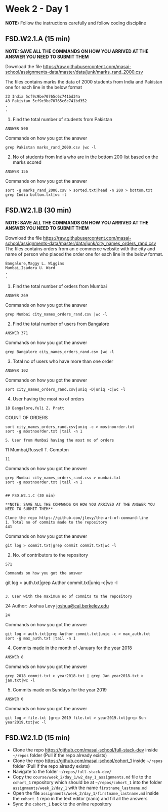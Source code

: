 ﻿# Week 2 - Day 1

**NOTE:** Follow the instructions carefully and follow coding discipline



## FSD.W2.1.A (15 min)

**NOTE: SAVE ALL THE COMMANDS ON HOW YOU ARRIVED AT THE ANSWER YOU NEED TO SUBMIT THEM**

Download the file https://raw.githubusercontent.com/masai-school/assignments-data/master/data/junk/marks_rand_2000.csv

The files contains marks the data of 2000 students from India and Pakistan one for each line in the below format

``` 
23 India 5cf9c9be70765c6c741bd34a
43 Pakistan 5cf9c9be70765c6c741bd352
.
.

```
1. Find the total number of students from Pakistan

```
ANSWER 500
```

Commands on how you got the answer

```
grep Pakistan marks_rand_2000.csv |wc -l
```
2. No of students from India who are in the bottom 200 list based on the marks scored
```
ANSWER 156
```
Commands on how you got the answer

```
sort -g marks_rand_2000.csv > sorted.txt|head -n 200 > bottom.txt
grep India bottom.txt|wc -l
```


## FSD.W2.1.B (30 min)

**NOTE: SAVE ALL THE COMMANDS ON HOW YOU ARRIVED AT THE ANSWER YOU NEED TO SUBMIT THEM**

Download the file https://raw.githubusercontent.com/masai-school/assignments-data/master/data/junk/city_names_orders_rand.csv
The files contains orders from an e commerce website with the city and name of person who placed the order one for each line in the below format.

``` 
Bangalore,Maggy L. Wiggins
Mumbai,Isadora U. Ward
.
.

```

1. Find the total number of orders from Mumbai

```
ANSWER 269
```

Commands on how you got the answer

```
grep Mumbai city_names_orders_rand.csv |wc -l
```
2. Find the total number of users from Bangalore

```
ANSWER 371
```

Commands on how you got the answer

```
grep Bangalore city_names_orders_rand.csv |wc -l
```
3. Total no of users who have more than one order

```
ANSWER 102
```

Commands on how you got the answer

```
sort city_names_orders_rand.csv|uniq -D|uniq -c|wc -l
```
4. User having the most no of orders
```
18 Bangalore,Yuli Z. Pratt
```
COUNT OF ORDERS
```
sort city_names_orders_rand.csv|uniq -c > mostnoorder.txt
sort -g mostnoorder.txt |tail -n 1
```

```
5. User from Mumbai having the most no of orders
```
11 Mumbai,Russell T. Compton

```
11
```
Commands on how you got the answer

```
grep Mumbai city_names_orders_rand.csv > mumbai.txt
sort -g mostnoorder.txt |tail -n 1


## FSD.W2.1.C (30 min)

**NOTE: SAVE ALL THE COMMANDS ON HOW YOU ARRIVED AT THE ANSWER YOU NEED TO SUBMIT THEM**

Clone the repo https://github.com/jlevy/the-art-of-command-line
1. Total no of commits made to the repository
441
```
Commands on how you got the answer

```
git log > commit.txt|grep commit commit.txt|wc -l
```
2. No. of contributors to the repository
```
571

Commands on how you got the answer

```
git log > auth.txt|grep Author commit.txt|uniq -c|wc -l
```

3. User with the maximum no of commits to the repository
```
24 Author: Joshua Levy <joshua@cal.berkeley.edu>

```
24
```

Commands on how you got the answer

```
git log > auth.txt|grep Author commit.txt|uniq -c > max_auth.txt
sort -g max_auth.txt |tail -n 1
```

4. Commits made in the month of January for the year 2018
```
ANSWER 8
```
Commands on how you got the answer

```
grep 2018 commit.txt > year2018.txt | grep Jan year2018.txt > jan.txt|wc -l
```
5. Commits made on Sundays for the year 2019
```
ANSWER 0
```
Commands on how you got the answer

```
git log > file.txt |grep 2019 file.txt > year2019.txt|grep Sun year2019.txt|wc -l
```



## FSD.W2.1.D (15 min)

- Clone the repo https://github.com/masai-school/full-stack-dev inside `~/repos` folder (Pull if the repo already exists)
- Clone the repo https://github.com/masai-school/cohort_1 inside `~/repos` folder (Pull if the repo already exists)
- Navigate to the folder `~/repos/full-stack-dev/`
- Copy the `course/week_2/day_1/w2_day_1_assignments.md` file to the `cohort_1` repository which should be at `~/repos/cohort_1` into the folder `assignments/week_2/day_1` with the name `firstname_lastname.md`
- Open the file `assignments/week_2/day_1/firstname_lastname.md` inside the `cohort_1` repo in the text editor (nano) and fill all the answers
- Sync the `cohort_1` back to the online repository

